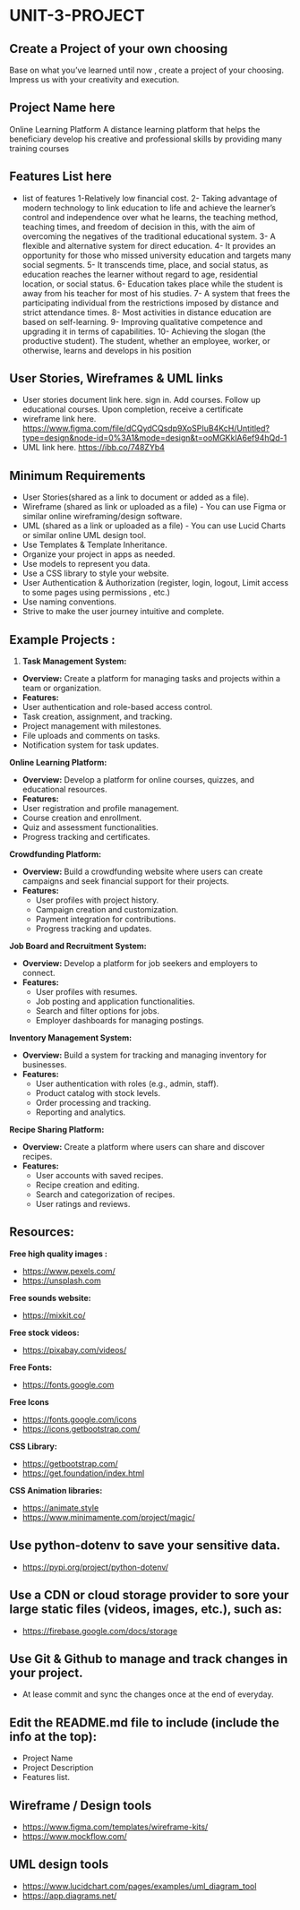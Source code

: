 # UNIT-3-PROJECT

## Create a Project of your own choosing

Base on what you’ve learned until now , create a project of your choosing. Impress us with your creativity and execution.


## Project Name here
Online Learning Platform
A distance learning platform that helps the beneficiary develop his creative and professional skills by providing many training courses
## Features List here
- list of features
1-Relatively low financial cost.
2- Taking advantage of modern technology to link education to life and achieve the learner’s control and independence over what he learns, the teaching method, teaching times, and freedom of decision in this, with the aim of overcoming the negatives of the traditional educational system.
3- A flexible and alternative system for direct education.
4- It provides an opportunity for those who missed university education and targets many social segments.
5- It transcends time, place, and social status, as education reaches the learner without regard to age, residential location, or social status.
6- Education takes place while the student is away from his teacher for most of his studies.
7- A system that frees the participating individual from the restrictions imposed by distance and strict attendance times.
8- Most activities in distance education are based on self-learning.
9- Improving qualitative competence and upgrading it in terms of capabilities.
10- Achieving the slogan (the productive student). The student, whether an employee, worker, or otherwise, learns and develops in his position
## User Stories, Wireframes & UML links
- User stories document link here.  sign in. Add courses. Follow up educational courses. Upon completion, receive a certificate
- wireframe link here. https://www.figma.com/file/dCQydCQsdp9XoSPIuB4KcH/Untitled?type=design&node-id=0%3A1&mode=design&t=ooMGKklA6ef94hQd-1
- UML link here.   https://ibb.co/748ZYb4


## Minimum Requirements
- User Stories(shared as a link to document or added as a file).
- Wireframe (shared as link or uploaded as a file) - You can use Figma or similar online wireframing/design software.
- UML (shared as a link or uploaded as a file) - You can use Lucid Charts or similar online UML design tool.
- Use Templates & Template Inheritance.
- Organize your project in apps as needed.
- Use models to represent you data.
- Use a CSS library to style your website.
- User Authentication & Authorization (register, login, logout, Limit access to some pages using permissions , etc.)
- Use naming conventions.
- Strive to make the user journey intuitive and complete.


## Example Projects :


1. **Task Management System:**
- **Overview:** Create a platform for managing tasks and projects within a team or organization.
- **Features:**
- User authentication and role-based access control.
- Task creation, assignment, and tracking.
- Project management with milestones.
- File uploads and comments on tasks.
- Notification system for task updates.


**Online Learning Platform:**

- **Overview:** Develop a platform for online courses, quizzes, and educational resources.
- **Features:**
- User registration and profile management.
- Course creation and enrollment.
- Quiz and assessment functionalities.
- Progress tracking and certificates.




**Crowdfunding Platform:**

- **Overview:** Build a crowdfunding website where users can create campaigns and seek financial support for their projects.
- **Features:**
    - User profiles with project history.
    - Campaign creation and customization.
    - Payment integration for contributions.
    - Progress tracking and updates.

**Job Board and Recruitment System:**

- **Overview:** Develop a platform for job seekers and employers to connect.
- **Features:**
    - User profiles with resumes.
    - Job posting and application functionalities.
    - Search and filter options for jobs.
    - Employer dashboards for managing postings.


**Inventory Management System:**

- **Overview:** Build a system for tracking and managing inventory for businesses.
- **Features:**
    - User authentication with roles (e.g., admin, staff).
    - Product catalog with stock levels.
    - Order processing and tracking.
    - Reporting and analytics.


**Recipe Sharing Platform:**

- **Overview:** Create a platform where users can share and discover recipes.
- **Features:**
    - User accounts with saved recipes.
    - Recipe creation and editing.
    - Search and categorization of recipes.
    - User ratings and reviews.
      
## Resources:

**Free high quality images :**

- https://www.pexels.com/
- https://unsplash.com

**Free sounds website:**

- https://mixkit.co/

**Free stock videos:**

- https://pixabay.com/videos/

**Free Fonts:**

- https://fonts.google.com

**Free Icons**

- https://fonts.google.com/icons
- https://icons.getbootstrap.com/

**CSS Library:**

- https://getbootstrap.com/
- https://get.foundation/index.html

**CSS Animation libraries:**

- https://animate.style
- https://www.minimamente.com/project/magic/


## Use python-dotenv to save your sensitive data.
- https://pypi.org/project/python-dotenv/


## Use a CDN or cloud storage provider to sore your large static files (videos, images, etc.), such as:
- https://firebase.google.com/docs/storage



## Use Git & Github to manage and track changes in your project.
- At lease commit and sync the changes once at the end of everyday.



## Edit the README.md file to include (include the info at the top):
- Project Name
- Project Description
- Features list.

## Wireframe / Design tools
- https://www.figma.com/templates/wireframe-kits/
- https://www.mockflow.com/

## UML design tools
- https://www.lucidchart.com/pages/examples/uml_diagram_tool
- https://app.diagrams.net/

 
